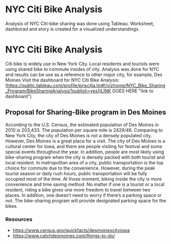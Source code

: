 # NYC Citi Bike Analysis
Analysis of NYC Citi-bike sharing was done using Tableau. Worksheet, dashborad and story is created for a visualized understandings. 

# NYC Citi Bike Analysis 
Citi bike is widely use in New York City. Local residents and tourists were using shared bike to commute insides of city. Analysis was done for NYC and results can be use as a reference to other major city, for example, Des Moines
Visit the dashboard for NYC Citi Bike Analysis: [https://public.tableau.com/profile/priscilla.lin#!/vizhome/NYC_Bike_Sharing_Program/BikeSharingAnalysis?publish=yes](LINK GOES HERE "link to dashboard")

## Proposal for Sharing-Bike program in Des Moines
According to the U.S. Census, the estimated population of Des Moines in 2010 is 203,433. The population per square mile is 2429/46. Comparing to New York City, the city of Des Moines is not a densely populated city. However, Des Moines is a great place for a visit. The city of Des Moines is a cultural center for Iowa, and there are people visiting for festival and some special events throughout the year. 
In addition, people are most likely using bike-sharing program when the city is densely packed with both tourist and local resident. In metropolitan area of a city, public transportation is the top choice for commute due to the convenience. However, during the peak tourist season or daily rush hours, public transportation will be fully occupied most of the time. At those moment, biking inside the city is more convenience and time saving method. No matter if one is a tourist or a local resident, riding a bike gives one more freedom to travel between two places. In addition, one doesn’t need to worry if there’s a parking space or not. The bike-sharing program will provide designated parking space for the bikes. 

### Resources
* https://www.census.gov/quickfacts/desmoinescityiowa
* https://www.catchdesmoines.com/things-to-do/
